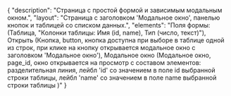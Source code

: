 {
"description": "Страница с простой формой и зависимым модальным окном.",
"layout": "Страница с заголовком 'Модальное окно', панелью кнопок и таблицей со списком данных.",
"elements": "Поля формы: (Таблица, "Колонки таблицы: Имя (id, name), Тип (число, текст)"), Открыть (Кнопка, button, кнопка доступна при выборе в таблице одной из строк, при клике на кнопку открывается модальное окно с заголовком 'Модальное окно'),
Модальное окно (Модальное окно, page_id, окно открывается на просмотр с составом элементов: разделительная линия, лейбл 'id' со значением в поле id выбранной строки таблицы, лейбл 'name' со значением в поле name выбранной строки таблицы )"
}